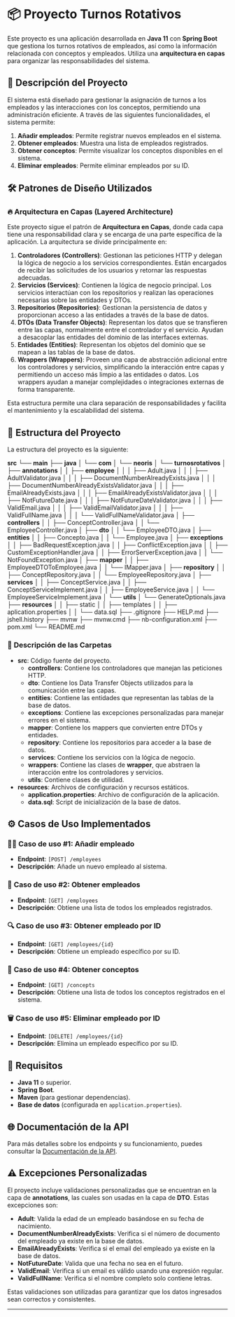 # 📦 **Proyecto Turnos Rotativos**

Este proyecto es una aplicación desarrollada en **Java 11** con **Spring Boot** que gestiona los turnos rotativos de empleados, así como la información relacionada con conceptos y empleados. Utiliza una **arquitectura en capas** para organizar las responsabilidades del sistema.

## 🌟 **Descripción del Proyecto**

El sistema está diseñado para gestionar la asignación de turnos a los empleados y las interacciones con los conceptos, permitiendo una administración eficiente. A través de las siguientes funcionalidades, el sistema permite:

1. **Añadir empleados**: Permite registrar nuevos empleados en el sistema.
2. **Obtener empleados**: Muestra una lista de empleados registrados.
3. **Obtener conceptos**: Permite visualizar los conceptos disponibles en el sistema.
4. **Eliminar empleados**: Permite eliminar empleados por su ID.

## 🛠️ **Patrones de Diseño Utilizados**

### 🔥 **Arquitectura en Capas (Layered Architecture)**

Este proyecto sigue el patrón de **Arquitectura en Capas**, donde cada capa tiene una responsabilidad clara y se encarga de una parte específica de la aplicación. La arquitectura se divide principalmente en:

1. **Controladores (Controllers)**: Gestionan las peticiones HTTP y delegan la lógica de negocio a los servicios correspondientes. Están encargados de recibir las solicitudes de los usuarios y retornar las respuestas adecuadas.
2. **Servicios (Services)**: Contienen la lógica de negocio principal. Los servicios interactúan con los repositorios y realizan las operaciones necesarias sobre las entidades y DTOs.
3. **Repositorios (Repositories)**: Gestionan la persistencia de datos y proporcionan acceso a las entidades a través de la base de datos.
4. **DTOs (Data Transfer Objects)**: Representan los datos que se transfieren entre las capas, normalmente entre el controlador y el servicio. Ayudan a desacoplar las entidades del dominio de las interfaces externas.
5. **Entidades (Entities)**: Representan los objetos del dominio que se mapean a las tablas de la base de datos.
6. **Wrappers (Wrappers)**: Proveen una capa de abstracción adicional entre los controladores y servicios, simplificando la interacción entre capas y permitiendo un acceso más limpio a las entidades o datos. Los wrappers ayudan a manejar complejidades o integraciones externas de forma transparente.

Esta estructura permite una clara separación de responsabilidades y facilita el mantenimiento y la escalabilidad del sistema.

## 📁 **Estructura del Proyecto**

La estructura del proyecto es la siguiente:

**src**
└── **main**
├── **java**
│ └── **com**
│ └── **neoris**
│ └── **turnosrotativos**
│ ├── **annotations**
│ │ ├── **employee**
│ │ │ ├── Adult.java
│ │ │ ├── AdultValidator.java
│ │ │ ├── DocumentNumberAlreadyExists.java
│ │ │ ├── DocumentNumberAlreadyExistsValidator.java
│ │ │ ├── EmailAlreadyExists.java
│ │ │ ├── EmailAlreadyExistsValidator.java
│ │ │ ├── NotFutureDate.java
│ │ │ ├── NotFutureDateValidator.java
│ │ │ ├── ValidEmail.java
│ │ │ ├── ValidEmailValidator.java
│ │ │ ├── ValidFullName.java
│ │ │ └── ValidFullNameValidator.java
│ ├── **controllers**
│ │ ├── ConceptController.java
│ │ └── EmployeeController.java
│ ├── **dto**
│ │ └── EmployeeDTO.java
│ ├── **entities**
│ │ ├── Concepto.java
│ │ └── Employee.java
│ ├── **exceptions**
│ │ ├── BadRequestException.java
│ │ ├── ConflictException.java
│ │ ├── CustomExceptionHandler.java
│ │ ├── ErrorServerException.java
│ │ └── NotFoundException.java
│ ├── **mapper**
│ │ ├── EmployeeDTOToEmployee.java
│ │ └── IMapper.java
│ ├── **repository**
│ │ ├── ConceptRepository.java
│ │ └── EmployeeRepository.java
│ ├── **services**
│ │ ├── ConceptService.java
│ │ ├── ConceptServiceImplement.java
│ │ ├── EmployeeService.java
│ │ └── EmployeeServiceImplement.java
│ └── **utils**
│ └── GenerateOptionals.java
├── **resources**
│ │ ├── static
│ │ ├── templates
│ │ ├── aplication.properties
│ │ └── data.sql
├── .gitignore
├── HELP.md
├── jshell.history
├── mvnw
├── mvnw.cmd
├── nb-configuration.xml
├── pom.xml
└── README.md


### 📂 **Descripción de las Carpetas**

- **src**: Código fuente del proyecto.
    - **controllers**: Contiene los controladores que manejan las peticiones HTTP.
    - **dto**: Contiene los Data Transfer Objects utilizados para la comunicación entre las capas.
    - **entities**: Contiene las entidades que representan las tablas de la base de datos.
    - **exceptions**: Contiene las excepciones personalizadas para manejar errores en el sistema.
    - **mapper**: Contiene los mappers que convierten entre DTOs y entidades.
    - **repository**: Contiene los repositorios para acceder a la base de datos.
    - **services**: Contiene los servicios con la lógica de negocio.
    - **wrappers**: Contiene las clases de **wrapper**, que abstraen la interacción entre los controladores y servicios.
    - **utils**: Contiene clases de utilidad.
- **resources**: Archivos de configuración y recursos estáticos.
    - **application.properties**: Archivo de configuración de la aplicación.
    - **data.sql**: Script de inicialización de la base de datos.

## ⚙️ **Casos de Uso Implementados**

### 🧑‍💼 **Caso de uso #1: Añadir empleado**

- **Endpoint**: `[POST] /employees`
- **Descripción**: Añade un nuevo empleado al sistema.

### 👥 **Caso de uso #2: Obtener empleados**

- **Endpoint**: `[GET] /employees`
- **Descripción**: Obtiene una lista de todos los empleados registrados.

### 🔍 **Caso de uso #3: Obtener empleado por ID**

- **Endpoint**: `[GET] /employees/{id}`
- **Descripción**: Obtiene un empleado específico por su ID.

### 💼 **Caso de uso #4: Obtener conceptos**

- **Endpoint**: `[GET] /concepts`
- **Descripción**: Obtiene una lista de todos los conceptos registrados en el sistema.

### 🗑️ **Caso de uso #5: Eliminar empleado por ID**

- **Endpoint**: `[DELETE] /employees/{id}`
- **Descripción**: Elimina un empleado específico por su ID.

## 📍 **Requisitos**

- **Java 11** o superior.
- **Spring Boot**.
- **Maven** (para gestionar dependencias).
- **Base de datos** (configurada en `application.properties`).

## 🌐 **Documentación de la API**

Para más detalles sobre los endpoints y su funcionamiento, puedes consultar la [Documentación de la API](https://neorislab.stoplight.io/docs/api-turnos-rotativos/branches/main/nrowuxrl9uwnd-turnos-rotativos).

## ⚠️ **Excepciones Personalizadas**

El proyecto incluye validaciones personalizadas que se encuentran en la capa de **annotations**, las cuales son usadas en la capa de **DTO**. Estas excepciones son:

- **Adult**: Valida la edad de un empleado basándose en su fecha de nacimiento.
- **DocumentNumberAlreadyExists**: Verifica si el número de documento del empleado ya existe en la base de datos.
- **EmailAlreadyExists**: Verifica si el email del empleado ya existe en la base de datos.
- **NotFutureDate**: Valida que una fecha no sea en el futuro.
- **ValidEmail**: Verifica si un email es válido usando una expresión regular.
- **ValidFullName**: Verifica si el nombre completo solo contiene letras.

Estas validaciones son utilizadas para garantizar que los datos ingresados sean correctos y consistentes.

---

